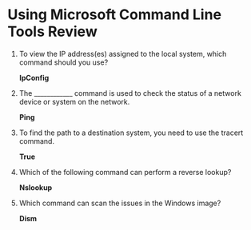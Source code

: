 # Using Microsoft Command Line Tools Review

1.  To view the IP address(es) assigned to the local system, which command should you use?

    **IpConfig**
2.  The \_\_\_\_\_\_\_\_\_\_\_\_ command is used to check the status of a network device or system on the network.

    **Ping**
3.  To find the path to a destination system, you need to use the tracert command.

    **True**
4.  Which of the following command can perform a reverse lookup?

    **Nslookup**
5.  Which command can scan the issues in the Windows image?

    **Dism**
